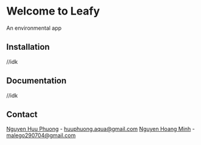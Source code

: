 # Welcome to Leafy
An environmental app
## Installation
//idk
## Documentation
//idk
## Contact
[Nguyen Huu Phuong](https://www.facebook.com/aquariasta/) - huuphuong.aqua@gmail.com
[Nguyen Hoang Minh](https://www.facebook.com/hoangminhnguyen.malego290704/) - malego290704@gmail.com
